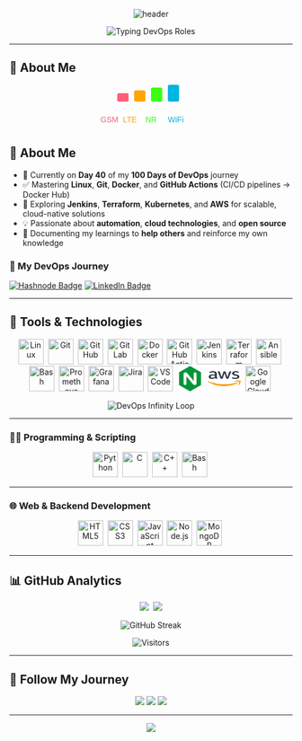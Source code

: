 <!-- HEADER -->
<p align="center">
  <img src="https://capsule-render.vercel.app/api?type=waving&color=gradient&customColorList=0,2,5&height=200&section=header&text=Hi,%20I'm%20Ritesh%20Singh%20🚀&fontSize=35&fontColor=ffffff&animation=scaleIn&fontAlignY=35&font=JetBrains+Mono" alt="header" />
</p>

<!-- TYPING INTRO -->
<p align="center">
  <img src="https://readme-typing-svg.herokuapp.com?font=JetBrains+Mono&size=26&duration=5000&pause=1000&center=true&vCenter=true&color=00C4B4&width=850&lines=🚀+Aspiring+DevOps+Engineer;☁️+Cloud+%7C+CI%2FCD+%7C+GitHub+Actions;🔁+Automation+%7C+Docker+%7C+Jenkins;❤️+Open+Source+%7C+Linux+Enthusiast" alt="Typing DevOps Roles" />
</p>

---
## 🚀 About Me

<p align="center">
  <svg xmlns="http://www.w3.org/2000/svg" width="120" height="30" viewBox="0 0 120 30">
    <rect x="0"   y="15" width="20" height="15" fill="#FF5E78" rx="3" />
    <rect x="30"  y="10" width="20" height="20" fill="#FFA500" rx="3" />
    <rect x="60"  y="5"  width="20" height="25" fill="#39FF14" rx="3" />
    <rect x="90"  y="0"  width="20" height="30" fill="#00B5E2" rx="3" />
  </svg>
</p>

<p align="center">
  <svg xmlns="http://www.w3.org/2000/svg" width="200" height="30" viewBox="0 0 200 30">
    <text x="10" y="20" font-size="14" fill="#FF5E78" font-family="Arial">GSM</text>
    <text x="50" y="20" font-size="14" fill="#FFA500" font-family="Arial">LTE</text>
    <text x="90" y="20" font-size="14" fill="#39FF14" font-family="Arial">NR</text>
    <text x="130" y="20" font-size="14" fill="#00B5E2" font-family="Arial">WiFi</text>
  </svg>
</p>

## 🚀 About Me

- 🌟 Currently on **Day 40** of my **100 Days of DevOps** journey  
- ✅ Mastering **Linux**, **Git**, **Docker**, and **GitHub Actions** (CI/CD pipelines → Docker Hub)  
- 🌱 Exploring **Jenkins**, **Terraform**, **Kubernetes**, and **AWS** for scalable, cloud-native solutions  
- 💡 Passionate about **automation**, **cloud technologies**, and **open source**  
- 📘 Documenting my learnings to **help others** and reinforce my own knowledge  

### 📖 My DevOps Journey
[![Hashnode Badge](https://img.shields.io/badge/Blog-Hashnode-2962FF?style=for-the-badge&logo=hashnode&logoColor=white)](https://ritesh-devops.hashnode.dev)
[![LinkedIn Badge](https://img.shields.io/badge/Connect-LinkedIn-0077B5?style=for-the-badge&logo=linkedin&logoColor=white)](https://linkedin.com/in/ritesh-singh-092b84340)

---

## 🔧 Tools & Technologies

<p align="center">
  <img src="https://cdn.jsdelivr.net/gh/devicons/devicon/icons/linux/linux-original.svg" width="45" height="45" title="Linux" />&nbsp;
  <img src="https://cdn.jsdelivr.net/gh/devicons/devicon/icons/git/git-original.svg" width="45" height="45" title="Git" />&nbsp;
  <img src="https://cdn.jsdelivr.net/gh/devicons/devicon/icons/github/github-original.svg" width="45" height="45" title="GitHub" />&nbsp;
  <img src="https://cdn.jsdelivr.net/gh/devicons/devicon/icons/gitlab/gitlab-original.svg" width="45" height="45" title="GitLab" />&nbsp;
  <img src="https://cdn.jsdelivr.net/gh/devicons/devicon/icons/docker/docker-original.svg" width="45" height="45" title="Docker" />&nbsp;
  <img src="https://raw.githubusercontent.com/simple-icons/simple-icons/develop/icons/githubactions.svg" width="45" height="45" title="GitHub Actions" />&nbsp;
  <img src="https://cdn.jsdelivr.net/gh/devicons/devicon/icons/jenkins/jenkins-original.svg" width="45" height="45" title="Jenkins" />&nbsp;
  <img src="https://cdn.jsdelivr.net/gh/devicons/devicon/icons/terraform/terraform-original.svg" width="45" height="45" title="Terraform" />&nbsp;
  <img src="https://cdn.jsdelivr.net/gh/devicons/devicon/icons/ansible/ansible-original.svg" width="45" height="45" title="Ansible" />&nbsp;
  <img src="https://cdn.jsdelivr.net/gh/devicons/devicon/icons/bash/bash-original.svg" width="45" height="45" title="Bash" />&nbsp;
  <img src="https://www.vectorlogo.zone/logos/prometheusio/prometheusio-icon.svg" width="45" height="45" title="Prometheus" />&nbsp;
  <img src="https://www.vectorlogo.zone/logos/grafana/grafana-icon.svg" width="45" height="45" title="Grafana" />&nbsp;
  <img src="https://cdn-icons-png.flaticon.com/512/5968/5968371.png" width="45" height="45" title="Jira" />&nbsp;
  <img src="https://cdn.jsdelivr.net/gh/devicons/devicon/icons/vscode/vscode-original.svg" width="45" height="45" title="VS Code" />&nbsp;
  <img src="https://raw.githubusercontent.com/devicons/devicon/master/icons/nginx/nginx-original.svg" width="45" height="45" title="Nginx" />&nbsp;
  <img src="https://raw.githubusercontent.com/devicons/devicon/master/icons/amazonwebservices/amazonwebservices-original-wordmark.svg" width="60" height="45" title="AWS" />&nbsp;
  <img src="https://cdn.jsdelivr.net/gh/devicons/devicon/icons/googlecloud/googlecloud-original.svg" width="45" height="45" title="Google Cloud" />&nbsp;
</p>

<!-- DEVOPS INFINITY LOOP -->
<p align="center">
  <img src="https://user-images.githubusercontent.com/73097560/230553236-d3e6d4df-69c3-4b57-a3f7-3c34df571b1d.gif" width="800" alt="DevOps Infinity Loop" />
</p>

---

### 🧑‍💻 Programming & Scripting
<p align="center">
  <img src="https://cdn.jsdelivr.net/gh/devicons/devicon/icons/python/python-original.svg" width="45" height="45" title="Python" />&nbsp;
  <img src="https://cdn.jsdelivr.net/gh/devicons/devicon/icons/c/c-original.svg" width="45" height="45" title="C" />&nbsp;
  <img src="https://cdn.jsdelivr.net/gh/devicons/devicon/icons/cplusplus/cplusplus-original.svg" width="45" height="45" title="C++" />&nbsp;
  <img src="https://cdn.jsdelivr.net/gh/devicons/devicon/icons/bash/bash-original.svg" width="45" height="45" title="Bash" />&nbsp;
</p>

---

### 🌐 Web & Backend Development
<p align="center">
  <img src="https://cdn.jsdelivr.net/gh/devicons/devicon/icons/html5/html5-original.svg" width="45" height="45" title="HTML5" />&nbsp;
  <img src="https://cdn.jsdelivr.net/gh/devicons/devicon/icons/css3/css3-original.svg" width="45" height="45" title="CSS3" />&nbsp;
  <img src="https://cdn.jsdelivr.net/gh/devicons/devicon/icons/javascript/javascript-original.svg" width="45" height="45" title="JavaScript" />&nbsp;
  <img src="https://cdn.jsdelivr.net/gh/devicons/devicon/icons/nodejs/nodejs-original.svg" width="45" height="45" title="Node.js" />&nbsp;
  <img src="https://cdn.jsdelivr.net/gh/devicons/devicon/icons/mongodb/mongodb-original.svg" width="45" height="45" title="MongoDB" />&nbsp;
</p>

---

## 📊 GitHub Analytics
<p align="center">
  <img src="https://github-readme-stats.vercel.app/api?username=ritesh355&show_icons=true&theme=tokyonight" height="165" />&nbsp;
  <img src="https://github-readme-stats.vercel.app/api/top-langs/?username=ritesh355&layout=compact&theme=tokyonight" height="165" />
</p>
<p align="center">
  <img src="https://streak-stats.demolab.com?user=ritesh355&theme=tokyonight&hide_border=true" alt="GitHub Streak" />
</p>
<p align="center">
  <img src="https://komarev.com/ghpvc/?username=ritesh355&label=Profile+Visitors&color=0e75b6&style=flat" alt="Visitors" />
</p>

---

## 📢 Follow My Journey
<p align="center">
  <a href="https://ritesh-devops.hashnode.dev" target="_blank"><img src="https://img.shields.io/badge/Hashnode-2962FF?style=for-the-badge&logo=hashnode&logoColor=white" /></a>
  <a href="https://linkedin.com/in/ritesh-singh-092b84340" target="_blank"><img src="https://img.shields.io/badge/LinkedIn-0077B5?style=for-the-badge&logo=linkedin&logoColor=white" /></a>
  <a href="https://github.com/ritesh355" target="_blank"><img src="https://img.shields.io/badge/GitHub-100000?style=for-the-badge&logo=github&logoColor=white" /></a>
</p>

---

<!-- FOOTER MOTTO -->
<p align="center">
  <img src="https://capsule-render.vercel.app/api?type=waving&color=0A192F&height=200&section=footer&text=⚡%20Keep%20learning,%20keep%20building,%20stay%20consistent&fontSize=24&fontColor=39FF14&animation=fadeIn&fontAlignY=40" />
</p>
